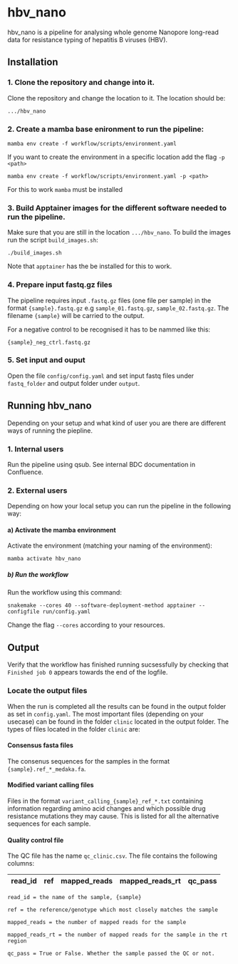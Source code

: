 # hbv_nano

hbv_nano is a pipeline for analysing whole genome Nanopore long-read data for resistance typing of hepatitis B viruses (HBV).

## Installation
### 1. Clone the repository and change into it.
Clone the repository and change the location to it. The location should be: 
```
.../hbv_nano
```

### 2. Create a mamba base enironment to run the pipeline:
```
mamba env create -f workflow/scripts/environment.yaml
```
If you want to create the environment in a specific location add the flag `-p <path>`
```
mamba env create -f workflow/scripts/environment.yaml -p <path>
```
For this to work `mamba` must be installed

### 3. Build Apptainer images for the different software needed to run the pipeline.
Make sure that you are still in the location ``.../hbv_nano``. To build the images run the script `build_images.sh`:
```
./build_images.sh
```
Note that `apptainer` has the be installed for this to work.

### 4. Prepare input fastq.gz files
The pipeline requires input `.fastq.gz` files (one file per sample) in the format `{sample}.fastq.gz` e.g `sample_01.fastq.gz`, `sample_02.fastq.gz`. The filename `{sample}` will be carried to the output.

For a negative control to be recognised it has to be nammed like this:
```
{sample}_neg_ctrl.fastq.gz
```

### 5. Set input and ouput
Open the file `config/config.yaml` and set input fastq files under `fastq_folder` and output folder under `output`.

## Running hbv_nano
Depending on your setup and what kind of user you are there are different ways of running the piepline.

### 1. Internal users
Run the pipeline using qsub. See internal BDC documentation in Confluence.

### 2. External users
Depending on how your local setup you can run the pipeline in the following way:
#### a) Activate the mamba environment
Activate the environment (matching your naming of the environment):
```
mamba activate hbv_nano
```
##### b) Run the workflow
Run the workflow using this command:
```
snakemake --cores 40 --software-deployment-method apptainer --configfile run/config.yaml
```
Change the flag `--cores` according to your resources.

## Output
Verify that the workflow has finished running sucsessfully by checking that `Finished job 0` appears towards the end of the logfile.

### Locate the output files
When the run is completed all the results can be found in the output folder as set in `config.yaml`. The most important files (depending on your usecase) can be found in the folder `clinic` located in the output folder. The types of files located in the folder `clinic` are:

#### Consensus fasta files
The consenus sequences for the samples in the format `{sample}.ref_*_medaka.fa`.

#### Modified variant calling files
Files in the format `variant_calling_{sample}_ref_*.txt` containing information regarding amino acid changes and which possible drug resistance mutations they may cause. This is listed for all the alternative sequences for each sample.

#### Quality control file
The QC file has the name `qc_clinic.csv`. The file contains the following columns:

| read_id | ref | mapped_reads | mapped_reads_rt | qc_pass |
| ------- | --- | ------------ | --------------- | ------- |

`read_id = the name of the sample, {sample}`

`ref = the reference/genotype which most closely matches the sample`

`mapped_reads = the number of mapped reads for the sample`

`mapped_reads_rt = the number of mapped reads for the sample in the rt region`

`qc_pass = True or False. Whether the sample passed the QC or not.`